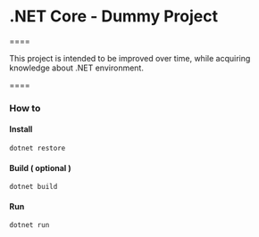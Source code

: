 # .NET Core - Dummy Project
====

This project is intended to be improved over time, while acquiring knowledge about .NET environment.

====

### How to

#### Install
`dotnet restore`

#### Build ( optional )
`dotnet build`

#### Run
`dotnet run`